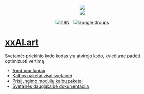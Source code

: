 <p align="center"><a href="https://xxai.art"><img src="https://cdn.jsdelivr.net/gh/xxai-art/doc/logo.svg"/></a><br/><a href="https://xxai.art"><img src="https://cdn.jsdelivr.net/gh/xxai-art/doc/xxai.svg"/></a></p><p align="center"><a href="https://github.com/xxai-art/doc#readme"><img alt="I18N" src="https://cdn.jsdelivr.net/gh/wactax/img/t.svg"/></a>　<a href="https://groups.google.com/u/0/g/xxai-art"><img alt="Google Groups" src="https://cdn.jsdelivr.net/gh/wactax/img/g-groups.svg"/></a></p>

# [xxAI.art](https://xxAI.art)

Svetainės priekinio kodo kodas yra atvirojo kodo, kviečiame padėti optimizuoti vertimą

* [front-end kodas](https://github.com/xxai-art/web)
* [Kalbos paketai visai svetainei](https://github.com/xxai-art/web/tree/main/i18n)
* [Prisijungimo modulių kalbų paketai](https://github.com/wacpkg/user/tree/main/ui.i18n)
* [Svetainės daugiakalbė dokumentacija](https://github.com/xxai-doc)
